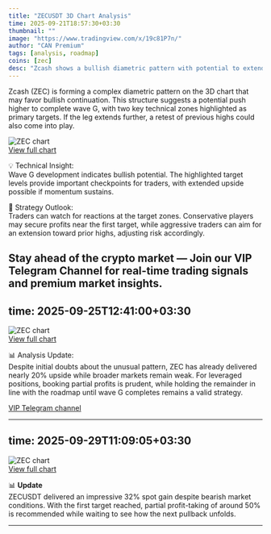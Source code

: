 ```yaml
---
title: "ZECUSDT 3D Chart Analysis"
time: 2025-09-21T18:57:30+03:30
thumbnail: ""
image: "https://www.tradingview.com/x/19c81P7n/"
author: "CAN Premium"
tags: [analysis, roadmap]
coins: [zec]
desc: "Zcash shows a bullish diametric pattern with potential to extend toward higher targets in wave G."
---
```


Zcash (ZEC) is forming a complex diametric pattern on the 3D chart that may favor bullish continuation. This structure suggests a potential push higher to complete wave G, with two key technical zones highlighted as primary targets. If the leg extends further, a retest of previous highs could also come into play.

![ZEC chart](https://www.tradingview.com/x/19c81P7n/)  
[View full chart](https://www.tradingview.com/x/19c81P7n/)  

💡 Technical Insight:  
Wave G development indicates bullish potential. The highlighted target levels provide important checkpoints for traders, with extended upside possible if momentum sustains.  

📌 Strategy Outlook:  
Traders can watch for reactions at the target zones. Conservative players may secure profits near the first target, while aggressive traders can aim for an extension toward prior highs, adjusting risk accordingly.  

Stay ahead of the crypto market — Join our VIP Telegram Channel for real-time trading signals and premium market insights.
---
time: 2025-09-25T12:41:00+03:30
---

![ZEC chart](https://www.tradingview.com/x/RDY9wiCc/)  
[View full chart](https://www.tradingview.com/x/RDY9wiCc/)  

📊 Analysis Update:  
Despite initial doubts about the unusual pattern, ZEC has already delivered nearly 20% upside while broader markets remain weak. For leveraged positions, booking partial profits is prudent, while holding the remainder in line with the roadmap until wave G completes remains a valid strategy.  

[VIP Telegram channel](https://t.me/+2znhsiCGpI81MzQ0)

---
time: 2025-09-29T11:09:05+03:30
---

![ZEC chart](https://www.tradingview.com/x/SQUFIuTN/)  
[View full chart](https://www.tradingview.com/x/SQUFIuTN/)  

📊 **Update**  
ZECUSDT delivered an impressive 32% spot gain despite bearish market conditions. With the first target reached, partial profit-taking of around 50% is recommended while waiting to see how the next pullback unfolds.

---
